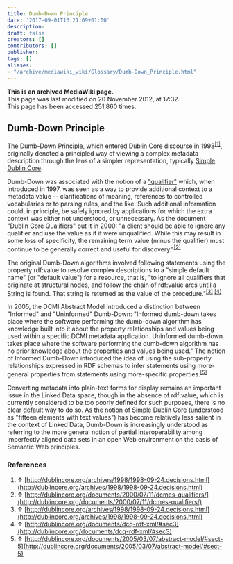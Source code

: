 ```yaml
---
title: Dumb-Down Principle
date: '2017-09-01T16:21:09+01:00'
description: 
draft: false
creators: []
contributors: []
publisher: 
tags: []
aliases:
- "/archive/mediawiki_wiki/Glossary/Dumb-Down_Principle.html"
---
```


 **This is an archived MediaWiki page.**  
This page was last modified on 20 November 2012, at 17:32.  
This page has been accessed 251,860 times.

## Dumb-Down Principle 

The Dumb-Down Principle, which entered Dublin Core discourse in 1998<sup id="cite_ref-0" class="reference"><a href="#cite_note-0">[1]</a></sup>, originally denoted a principled way of viewing a complex metadata description through the lens of a simpler representation, typically [Simple Dublin Core](/archive/mediawiki_wiki/Glossary/Simple_Dublin_Core "Glossary/Simple Dublin Core").

Dumb-Down was associated with the notion of a ["qualifier"](/archive/mediawiki_wiki/Glossary/DCMI_Metadata_Terms "Glossary/DCMI Metadata Terms") which, when introduced in 1997, was seen as a way to provide additional context to a metadata value -- clarifications of meaning, references to controlled vocabularies or to parsing rules, and the like. Such additional information could, in principle, be safely ignored by applications for which the extra context was either not understood, or unnecessary. As the document "Dublin Core Qualifiers" put it in 2000: "a client should be able to ignore any qualifier and use the value as if it were unqualified. While this may result in some loss of specificity, the remaining term value (minus the qualifier) must continue to be generally correct and useful for discovery."<sup id="cite_ref-1" class="reference"><a href="#cite_note-1">[2]</a></sup>

The original Dumb-Down algorithms involved following statements using the property rdf:value to resolve complex descriptions to a "simple default name" (or "default value") for a resource, that is, "to ignore all qualifiers that originate at structural nodes, and follow the chain of rdf:value arcs until a String is found. That string is returned as the value of the procedure."<sup id="cite_ref-2" class="reference"><a href="#cite_note-2">[3]</a></sup> <sup id="cite_ref-3" class="reference"><a href="#cite_note-3">[4]</a></sup>

In 2005, the DCMI Abstract Model introduced a distinction between "Informed" and "Uninformed" Dumb-Down: "Informed dumb-down takes place where the software performing the dumb-down algorithm has knowledge built into it about the property relationships and values being used within a specific DCMI metadata application. Uninformed dumb-down takes place where the software performing the dumb-down algorithm has no prior knowledge about the properties and values being used." The notion of Informed Dumb-Down introduced the idea of using the sub-property relationships expressed in RDF schemas to infer statements using more-general properties from statements using more-specific properties.<sup id="cite_ref-4" class="reference"><a href="#cite_note-4">[5]</a></sup>

Converting metadata into plain-text forms for display remains an important issue in the Linked Data space, though in the absence of rdf:value, which is currently considered to be too poorly defined for such purposes, there is no clear default way to do so. As the notion of Simple Dublin Core (understood as "fifteen elements with text values") has become relatively less salient in the context of Linked Data, Dumb-Down is increasingly understood as referring to the more general notion of partial interoperability among imperfectly aligned data sets in an open Web environment on the basis of Semantic Web principles.

### References 

1. ↑ [http://dublincore.org/archives/1998/1998-09-24.decisions.html](http://dublincore.org/archives/1998/1998-09-24.decisions.html)
2. ↑ [http://dublincore.org/documents/2000/07/11/dcmes-qualifiers/](http://dublincore.org/documents/2000/07/11/dcmes-qualifiers/)
3. ↑ [http://dublincore.org/archives/1998/1998-09-24.decisions.html](http://dublincore.org/archives/1998/1998-09-24.decisions.html)
4. ↑ [http://dublincore.org/documents/dcq-rdf-xml/#sec3](http://dublincore.org/documents/dcq-rdf-xml/#sec3)
5. ↑ [http://dublincore.org/documents/2005/03/07/abstract-model/#sect-5](http://dublincore.org/documents/2005/03/07/abstract-model/#sect-5)

